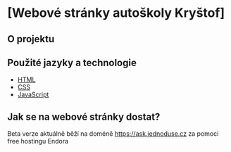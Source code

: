 # [Webové stránky autoškoly Kryštof]

[](https://prnt.sc/BsSU2BjXHJvw)

## O projektu


## Použité jazyky a technologie

- [HTML](https://developer.mozilla.org/en-US/docs/Web/HTML)
- [CSS](https://developer.mozilla.org/en-US/docs/Web/CSS)
- [JavaScript](https://developer.mozilla.org/en-US/docs/Web/JavaScript)

## Jak se na webové stránky dostat?

Beta verze aktuálně běží na doméně https://ask.jednoduse.cz za pomoci free hostingu Endora
